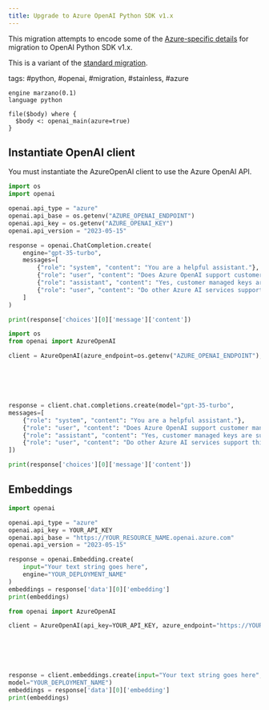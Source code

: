 ```yaml
---
title: Upgrade to Azure OpenAI Python SDK v1.x
---
```


This migration attempts to encode some of the [Azure-specific details](https://learn.microsoft.com/en-us/azure/ai-services/openai/how-to/migration) for migration to OpenAI Python SDK v1.x.

This is a variant of the [standard migration](https://github.com/getgrit/python/blob/main/.grit/patterns/openai.md).

tags: #python, #openai, #migration, #stainless, #azure

```grit
engine marzano(0.1)
language python

file($body) where {
  $body <: openai_main(azure=true)
}
```

## Instantiate OpenAI client

You must instantiate the AzureOpenAI client to use the Azure OpenAI API.

```python
import os
import openai

openai.api_type = "azure"
openai.api_base = os.getenv("AZURE_OPENAI_ENDPOINT")
openai.api_key = os.getenv("AZURE_OPENAI_KEY")
openai.api_version = "2023-05-15"

response = openai.ChatCompletion.create(
    engine="gpt-35-turbo",
    messages=[
        {"role": "system", "content": "You are a helpful assistant."},
        {"role": "user", "content": "Does Azure OpenAI support customer managed keys?"},
        {"role": "assistant", "content": "Yes, customer managed keys are supported by Azure OpenAI."},
        {"role": "user", "content": "Do other Azure AI services support this too?"}
    ]
)

print(response['choices'][0]['message']['content'])
```

```python
import os
from openai import AzureOpenAI

client = AzureOpenAI(azure_endpoint=os.getenv("AZURE_OPENAI_ENDPOINT"), api_key=os.getenv("AZURE_OPENAI_KEY"), api_version="2023-05-15")






response = client.chat.completions.create(model="gpt-35-turbo",
messages=[
    {"role": "system", "content": "You are a helpful assistant."},
    {"role": "user", "content": "Does Azure OpenAI support customer managed keys?"},
    {"role": "assistant", "content": "Yes, customer managed keys are supported by Azure OpenAI."},
    {"role": "user", "content": "Do other Azure AI services support this too?"}
])

print(response['choices'][0]['message']['content'])
```

## Embeddings

```python
import openai

openai.api_type = "azure"
openai.api_key = YOUR_API_KEY
openai.api_base = "https://YOUR_RESOURCE_NAME.openai.azure.com"
openai.api_version = "2023-05-15"

response = openai.Embedding.create(
    input="Your text string goes here",
    engine="YOUR_DEPLOYMENT_NAME"
)
embeddings = response['data'][0]['embedding']
print(embeddings)
```

```python
from openai import AzureOpenAI

client = AzureOpenAI(api_key=YOUR_API_KEY, azure_endpoint="https://YOUR_RESOURCE_NAME.openai.azure.com", api_version="2023-05-15")






response = client.embeddings.create(input="Your text string goes here",
model="YOUR_DEPLOYMENT_NAME")
embeddings = response['data'][0]['embedding']
print(embeddings)
```
